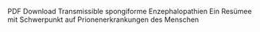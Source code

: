 PDF Download
Transmissible spongiforme Enzephalopathien
Ein Resümee mit Schwerpunkt auf Prionenerkrankungen des Menschen
